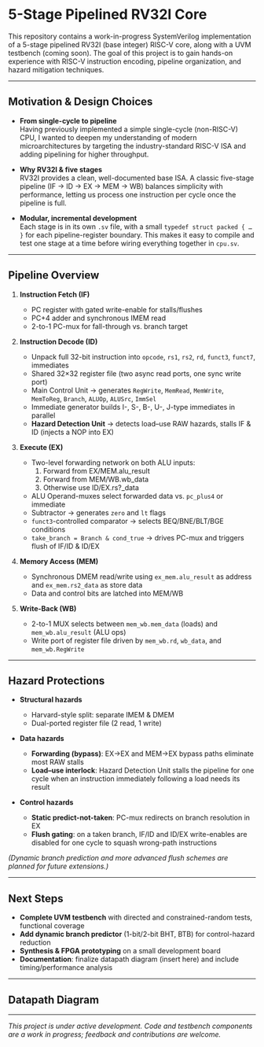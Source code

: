 # 5-Stage Pipelined RV32I Core

This repository contains a work-in-progress SystemVerilog implementation of a 5-stage pipelined RV32I (base integer) RISC-V core, along with a UVM testbench (coming soon). The goal of this project is to gain hands-on experience with RISC-V instruction encoding, pipeline organization, and hazard mitigation techniques.

---

## Motivation & Design Choices

- **From single-cycle to pipeline**  
  Having previously implemented a simple single-cycle (non-RISC-V) CPU, I wanted to deepen my understanding of modern microarchitectures by targeting the industry-standard RISC-V ISA and adding pipelining for higher throughput.

- **Why RV32I & five stages**  
  RV32I provides a clean, well-documented base ISA. A classic five-stage pipeline (IF → ID → EX → MEM → WB) balances simplicity with performance, letting us process one instruction per cycle once the pipeline is full.

- **Modular, incremental development**  
  Each stage is in its own `.sv` file, with a small `typedef struct packed { … }` for each pipeline-register boundary. This makes it easy to compile and test one stage at a time before wiring everything together in `cpu.sv`.

---

## Pipeline Overview

1. **Instruction Fetch (IF)**  
   - PC register with gated write-enable for stalls/flushes  
   - PC+4 adder and synchronous IMEM read  
   - 2-to-1 PC-mux for fall-through vs. branch target  

2. **Instruction Decode (ID)**  
   - Unpack full 32-bit instruction into `opcode`, `rs1`, `rs2`, `rd`, `funct3`, `funct7`, immediates  
   - Shared 32×32 register file (two async read ports, one sync write port)  
   - Main Control Unit → generates `RegWrite`, `MemRead`, `MemWrite`, `MemToReg`, `Branch`, `ALUOp`, `ALUSrc`, `ImmSel`  
   - Immediate generator builds I-, S-, B-, U-, J-type immediates in parallel  
   - **Hazard Detection Unit** → detects load–use RAW hazards, stalls IF & ID (injects a NOP into EX)  

3. **Execute (EX)**  
   - Two-level forwarding network on both ALU inputs:  
     1. Forward from EX/MEM.alu_result  
     2. Forward from MEM/WB.wb_data  
     3. Otherwise use ID/EX.rs?_data  
   - ALU Operand-muxes select forwarded data vs. `pc_plus4` or immediate  
   - Subtractor → generates `zero` and `lt` flags  
   - `funct3`-controlled comparator → selects BEQ/BNE/BLT/BGE conditions  
   - `take_branch = Branch & cond_true` → drives PC-mux and triggers flush of IF/ID & ID/EX

4. **Memory Access (MEM)**  
   - Synchronous DMEM read/write using `ex_mem.alu_result` as address and `ex_mem.rs2_data` as store data  
   - Data and control bits are latched into MEM/WB  

5. **Write-Back (WB)**  
   - 2-to-1 MUX selects between `mem_wb.mem_data` (loads) and `mem_wb.alu_result` (ALU ops)  
   - Write port of register file driven by `mem_wb.rd`, `wb_data`, and `mem_wb.RegWrite`  

---

## Hazard Protections

- **Structural hazards**  
  - Harvard-style split: separate IMEM & DMEM  
  - Dual-ported register file (2 read, 1 write)

- **Data hazards**  
  - **Forwarding (bypass)**: EX→EX and MEM→EX bypass paths eliminate most RAW stalls  
  - **Load–use interlock**: Hazard Detection Unit stalls the pipeline for one cycle when an instruction immediately following a load needs its result

- **Control hazards**  
  - **Static predict-not-taken**: PC-mux redirects on branch resolution in EX  
  - **Flush gating**: on a taken branch, IF/ID and ID/EX write-enables are disabled for one cycle to squash wrong-path instructions  

*(Dynamic branch prediction and more advanced flush schemes are planned for future extensions.)*

---

## Next Steps

- **Complete UVM testbench** with directed and constrained-random tests, functional coverage  
- **Add dynamic branch predictor** (1-bit/2-bit BHT, BTB) for control-hazard reduction  
- **Synthesis & FPGA prototyping** on a small development board  
- **Documentation**: finalize datapath diagram (insert here) and include timing/performance analysis  

---

## Datapath Diagram



---

_This project is under active development. Code and testbench components are a work in progress; feedback and contributions are welcome._


